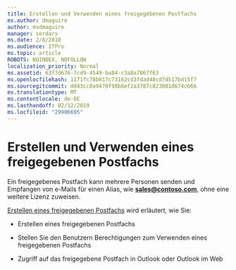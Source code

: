 ```yaml
---
title: Erstellen und Verwenden eines freigegebenen Postfachs
ms.author: dmaguire
author: msdmaguire
manager: serdars
ms.date: 2/8/2018
ms.audience: ITPro
ms.topic: article
ROBOTS: NOINDEX, NOFOLLOW
localization_priority: Normal
ms.assetid: 63f7d676-7cd9-4549-ba84-c3a8a7867f63
ms.openlocfilehash: 1171fc78b817c73162cd3fdad48cd7d517bd15f7
ms.sourcegitcommit: dd43cc0a9470f98b8ef2a3787c823801d674c666
ms.translationtype: MT
ms.contentlocale: de-DE
ms.lasthandoff: 02/12/2019
ms.locfileid: "29906695"
---
```

# <a name="create-and-use-a-shared-mailbox"></a>Erstellen und Verwenden eines freigegebenen Postfachs

Ein freigegebenes Postfach kann mehrere Personen senden und Empfangen von e-Mails für einen Alias, wie **sales@contoso.com**, ohne eine weitere Lizenz zuweisen.
  
[Erstellen eines freigegebenen Postfachs](https://support.office.com/article/Create-a-shared-mailbox-871a246d-3acd-4bba-948e-5de8be0544c9) wird erläutert, wie Sie: 
  
- Erstellen eines freigegebenen Postfachs
    
- Stellen Sie den Benutzern Berechtigungen zum Verwenden eines freigegebenen Postfachs
    
- Zugriff auf das freigegebene Postfach in Outlook oder Outlook im Web
    

